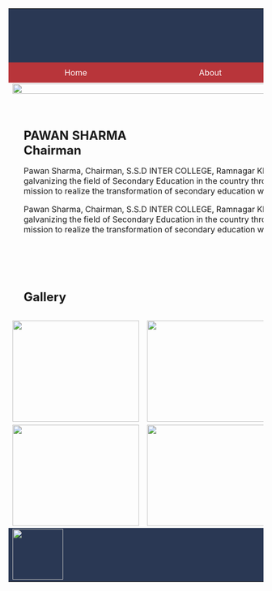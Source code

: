 <!DOCTYPE html>
<html>
<head>
<title>Home Page</title>

<style>

*
{
  margin:0;
padding:0;
}

a
{
  text-decoration:none;
}

</style>

</head>

<body>

<table style="width:100%">

<tr style="background:#2a3854;">
<td colspan="6" align="center"><img src="https://www.ssdintercollege.com/uploads/f3c0f7a733c2a958586ae32c6d9108ce.png" style="height:100px;"></td>
</tr>

<tr style="background:rgb(184, 53, 58);">
<td align="center" style="padding:10px;"><a href="index.html" style="color:#fff;">Home</a></td>

<td align="center" style="padding:10px;"><a href="about.html" style="color:#fff;">About</a></td>

<td align="center" style="padding:10px;"><a href="faq.html" style="color:#fff;">FAQ</a></td>

<td align="center" style="padding:10px;"><a href="vision.html" style="color:#fff;">Vision</a></td>

<td align="center" style="padding:10px;"><a href="future.html" style="color:#fff;">Future</a></td>

<td align="center" style="padding:10px;"><a href="contact.html" style="color:#fff;">Contact</a></td>
</tr>



<tr>
<td colspan="6"><img src="https://www.ssdintercollege.com/uploads/slider/1c9330a96c32e1c46d12c7d203b95b7f.jpg" style="width:100%;"></td>
</tr>


<tr>
<td colspan="4" style="padding:30px;">

<h2> PAWAN SHARMA <br/>
Chairman
</h2>

<p>
Pawan Sharma, Chairman, S.S.D INTER COLLEGE, Ramnagar Khair Road Aligarh Uttar Pradesh 202001, has been instrumental in galvanizing the field of Secondary Education in the country through his dynamic and visionary leadership. The success of the mission to realize the transformation of secondary education was not inevitable. It required creation of a new paradigm.
</p>

<p>
Pawan Sharma, Chairman, S.S.D INTER COLLEGE, Ramnagar Khair Road Aligarh Uttar Pradesh 202001, has been instrumental in galvanizing the field of Secondary Education in the country through his dynamic and visionary leadership. The success of the mission to realize the transformation of secondary education was not inevitable. It required creation of a new paradigm.
</p>

</td>


<td colspan="2" style="padding:30px;">
<img src=https://www.ssdintercollege.com/uploads/ae56fe88acbd89983299e803840d3691.jpg">
</td>

</tr>


<tr>
<td colspan="6" style="padding:30px;"><h2>Gallery</h2></td>
</tr>

<tr>
<td><img src="https://www.ssdintercollege.com/uploads/gallery/1721ec4ad0060dcee7dbedaeb9916c77.jpg" style="height:200px; width:250px;"></td>
<td><img src="https://www.ssdintercollege.com/uploads/gallery/f4e1599221a397980f2857c0cfbe5c7c.jpg" style="height:200px; width:250px;"></td>
<td><img src="https://www.ssdintercollege.com/uploads/gallery/f4e1599221a397980f2857c0cfbe5c7c.jpg" style="height:200px; width:250px;"></td>
<td><img src="https://www.ssdintercollege.com/uploads/gallery/f4e1599221a397980f2857c0cfbe5c7c.jpg" style="height:200px; width:250px;"></td>
<td><img src="qhttps://www.ssdintercollege.com/uploads/gallery/f4e1599221a397980f2857c0cfbe5c7c.jpg" style="height:200px; width:250px;"></td>
<td><img src="https://www.ssdintercollege.com/uploads/gallery/1721ec4ad0060dcee7dbedaeb9916c77.jpg" style="height:200px; width:250px;"></td>
</tr>

<tr>
<td><img src="https://www.ssdintercollege.com/uploads/gallery/1721ec4ad0060dcee7dbedaeb9916c77.jpg" style="height:200px; width:250px;"></td>
<td><img src="https://www.ssdintercollege.com/uploads/ae56fe88acbd89983299e803840d3691.jpg" style="height:200px; width:250px;"></td>
<td><img src="https://www.ssdintercollege.com/uploads/gallery/1721ec4ad0060dcee7dbedaeb9916c77.jpg" style="height:200px; width:250px;"></td>
<td><img src="https://www.ssdintercollege.com/uploads/gallery/b7fac42d96c49790a55c65aa9c766f89.jpg" style="height:200px; width:250px;"></td>
<td><img src="https://www.ssdintercollege.com/uploads/gallery/b7fac42d96c49790a55c65aa9c766f89.jpg" style="height:200px; width:250px;"></td>
</tr>


<tr style="background:#2a3854;">

<td colspan="2" align="center;">
<img src= "https://www.ssdintercollege.com/uploads/f3c0f7a733c2a958586ae32c6d9108ce.png" style="height:100px;">
</td>

<td colspan="2" align="center">
<img src="images/fee.png" style="height:60px;">
<a href="" style="background:#f00; color:#fff; padding:10px 20px;">Pay Fees</a>
</td>




</tr>

</table>

</body>
</html>
